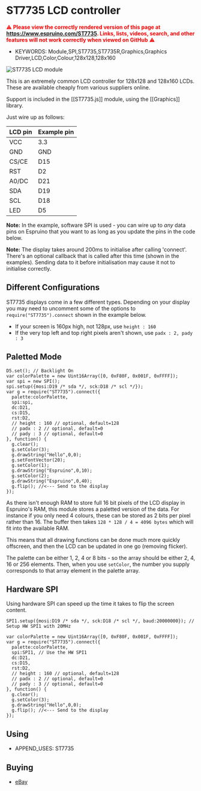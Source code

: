 <!--- Copyright (c) 2013 Gordon Williams, Pur3 Ltd. See the file LICENSE for copying permission. -->
ST7735 LCD controller
===================

<span style="color:red">:warning: **Please view the correctly rendered version of this page at https://www.espruino.com/ST7735. Links, lists, videos, search, and other features will not work correctly when viewed on GitHub** :warning:</span>

* KEYWORDS: Module,SPI,ST7735,ST7735R,Graphics,Graphics Driver,LCD,Color,Colour,128x128,128x160

![ST7735 LCD module](ST7735/module.jpg)

This is an extremely common LCD controller for 128x128 and 128x160 LCDs. These are available cheaply from various suppliers online.

Support is included in the [[ST7735.js]] module, using the [[Graphics]] library.

Just wire up as follows:

| LCD pin | Example pin |
|---------|----------|
| VCC   | 3.3 |
| GND   | GND |
| CS/CE | D15 |
| RST   | D2 |
| A0/DC | D21 |
| SDA   | D19  |
| SCL   | D18  |
| LED   | D5 |

**Note:** In the example, software SPI is used - you can wire up to *any*
data pins on Espruino that you want to as long as you update the pins
in the code below.

**Note:** The display takes around 200ms to initialise after calling 'connect'. 
There's an optional callback that is called after this time (shown in the examples). 
Sending data to it before initialisation may cause it not to initialise correctly.


Different Configurations
------------------------

ST7735 displays come in a few different types. Depending on your display you may need 
to uncomment some of the options to `require("ST7735").connect` shown in the example below.

* If your screen is 160px high, not 128px, use `height : 160`
* If the very top left and top right pixels aren't shown, use `padx : 2, pady : 3`


Paletted Mode
-------------

```JS
D5.set(); // Backlight On
var colorPalette = new Uint16Array([0, 0xF80F, 0x001F, 0xFFFF]);
var spi = new SPI();
spi.setup({mosi:D19 /* sda */, sck:D18 /* scl */});
var g = require("ST7735").connect({
  palette:colorPalette,
  spi:spi,
  dc:D21,
  cs:D15,
  rst:D2,
  // height : 160 // optional, default=128
  // padx : 2 // optional, default=0
  // pady : 3 // optional, default=0
}, function() {
  g.clear();
  g.setColor(3);
  g.drawString("Hello",0,0);
  g.setFontVector(20);
  g.setColor(1);
  g.drawString("Espruino",0,10);
  g.setColor(2);
  g.drawString("Espruino",0,40);
  g.flip(); //<--- Send to the display
});
```

As there isn't enough RAM to store full 16 bit pixels of the LCD display in Espruino's RAM, this module stores a paletted version of the data. For instance if you only need 4 colours, these can be stored as 2 bits per pixel rather than 16. The buffer then takes `128 * 128 / 4 = 4096 bytes` which will fit into the available RAM.

This means that all drawing functions can be done much more quickly offscreen, and then the LCD can be updated in one go (removing flicker).

The palette can be either 1, 2, 4 or 8 bits - so the array should be either 2, 4, 16 or 256 elements. Then, when you use `setColor`, the number you supply corresponds to that array element in the palette array.


Hardware SPI
------------
Using hardware SPI can speed up the time it takes to flip the screen content.

```JS
SPI1.setup({mosi:D19 /* sda */, sck:D18 /* scl */, baud:20000000}); // Setup HW SPI1 with 20MHz

var colorPalette = new Uint16Array([0, 0xF80F, 0x001F, 0xFFFF]);
var g = require("ST7735").connect({
  palette:colorPalette,
  spi:SPI1, // Use the HW SPI1
  dc:D21,
  cs:D15,
  rst:D2,
  // height : 160 // optional, default=128
  // padx : 2 // optional, default=0
  // pady : 3 // optional, default=0
}, function() {
  g.clear();
  g.setColor(3);
  g.drawString("Hello",0,0);
  g.flip(); //<--- Send to the display
});
```


Using
-----

* APPEND_USES: ST7735

Buying
-----

* [eBay](http://www.ebay.com/sch/i.html?_nkw=ST7735)
